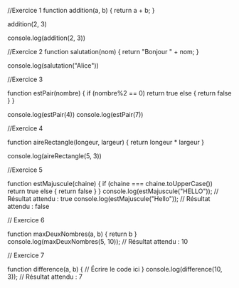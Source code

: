 
//Exercice 1
function addition(a, b) {
    return a + b;
  }
  
  addition(2, 3)
  
  console.log(addition(2, 3))
  
  
  //Exercice 2
  function salutation(nom) {
    return "Bonjour " + nom;
  }
  
  
  console.log(salutation("Alice"))
  
  
  //Exercice 3
  
  function estPair(nombre) {
    if (nombre%2 == 0)
      return true
      else {
        return false
      }
  }
  
  console.log(estPair(4))
  console.log(estPair(7))
  
  
  //Exercice 4
  
  function aireRectangle(longeur, largeur) { 
    return longeur * largeur
  }
  
  console.log(aireRectangle(5, 3))
  
  
  //Exercice 5
  
function estMajuscule(chaine) {
  if (chaine === chaine.toUpperCase())
    return true
    else {
      return false
  }
}
console.log(estMajuscule("HELLO")); // Résultat attendu : true
console.log(estMajuscule("Hello")); // Résultat attendu : false


// Exercice 6

function maxDeuxNombres(a, b) {
  return b
}
console.log(maxDeuxNombres(5, 10)); // Résultat attendu : 10


// Exercice 7

function difference(a, b) {
  // Écrire le code ici
}
console.log(difference(10, 3)); // Résultat attendu : 7